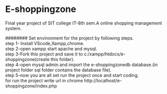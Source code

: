 # E-shoppingzone
Final year project of SIT college IT-8th sem.A online shopping management system.

########
Set environment for the project by following steps.     
step 1- Install VScode,Xampp,chrome.   
step 2-open xampp start apache and mysql.   
step 3-Fork this project and save it to c:/xampp/htdocs/e-shoppingzone(create this folder).  
step 4-open mysql admin and import the e-shoppingzonedb database.(in project folder sql folder contains the database file).  
step 5-now you are all set run the project once and start coding.  
for run the project write url in chrome http://localhost/e-shoppingzone/index.php  
